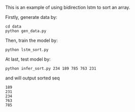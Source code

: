 This is an example of using bidirection lstm to sort an array.

Firstly, generate data by:

    cd data
	python gen_data.py

Then, train the model by:

    python lstm_sort.py

At last, test model by:

    python infer_sort.py 234 189 785 763 231

and will output sorted seq

    189
	231
	234
	763
	785


